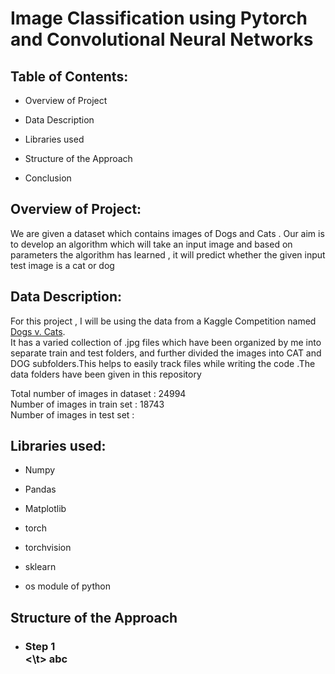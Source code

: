 # Image Classification using Pytorch and Convolutional Neural Networks

## Table of Contents: 
* Overview of Project

* Data Description 
* Libraries used

* Structure of the Approach

* Conclusion



## Overview of Project:

We are given a dataset which contains images of Dogs and Cats . Our aim is to develop an algorithm  which will take an input image and based on parameters the algorithm has learned , it will predict whether the given input test image is a cat or dog

## Data Description:   
For this project , I will be using the data from a Kaggle Competition named <a href='https://www.kaggle.com/c/dogs-vs-cats'>Dogs v. Cats</a>.<br>
It has a varied collection of .jpg files which have been organized by me into separate train and test folders, and further divided the images into CAT and DOG subfolders.This helps to easily track files while writing the code .The data folders have been given in this repository

Total number of images in dataset : 24994<br>
Number of images in train set : 18743<br>
Number of images in test set : 


## Libraries used:
* Numpy

* Pandas
* Matplotlib

* torch
* torchvision<br>
  
* sklearn

* os module of python

## Structure of the Approach

* ### Step 1<br> <\t> abc
 
